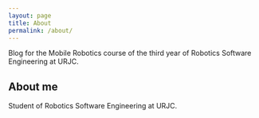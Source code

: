 ```yaml
---
layout: page
title: About
permalink: /about/
---
```


Blog for the Mobile Robotics course of the third year of Robotics Software Engineering at URJC.

## About me

Student of Robotics Software Engineering at URJC.
